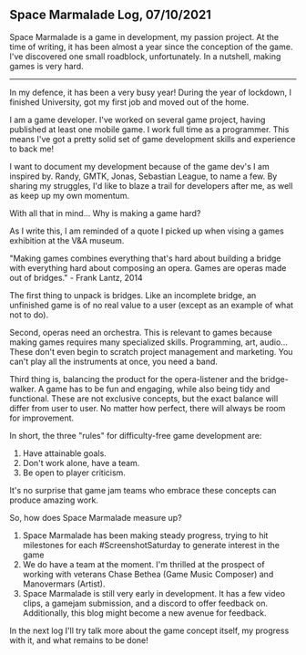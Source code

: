 ## Space Marmalade Log, 07/10/2021

Space Marmalade is a game in development, my passion project. At the time of writing, it has been almost a year since the conception of the game. I've discovered one small roadblock,  unfortunately. In a nutshell, making games is very hard.

---

In my defence, it has been a very busy year! During the year of lockdown, I finished University, got my first job and moved out of the home. 

I am a game developer. I've worked on several game project, having published at least one mobile game. I work full time as a programmer. This means I've got a pretty solid set of game development skills and experience to back me! 

I want to document my development because of the game dev's I am inspired by. Randy, GMTK, Jonas, Sebastian League, to name a few. By sharing my struggles, I'd like to blaze a trail for developers after me, as well as keep up my own momentum.

With all that in mind... Why is making a game hard?

As I write this, I am reminded of a quote I picked up when vising a games exhibition at the  V&A museum.

"Making games combines everything that's hard about building a bridge with everything hard about composing an opera. Games are operas made out of bridges." - Frank Lantz, 2014

The first thing to unpack is bridges. Like an incomplete bridge, an unfinished game is of no real value to a user (except as an example of what not to do).

Second, operas need an orchestra. This is relevant to games because making games requires many specialized skills. Programming, art, audio... These don't even begin to scratch project management and marketing. You can't play all the instruments at once, you need a band.

Third thing is, balancing the product for the opera-listener and the bridge-walker. A game has to be fun and engaging, while also being tidy and functional. These are not exclusive concepts, but the exact balance will differ from user to user. No matter how perfect, there will always be room for improvement. 

In short, the three "rules" for difficulty-free game development are:
1. Have attainable goals. 
2. Don't work alone, have a team.
3. Be open to player criticism.

It's no surprise that game jam teams who embrace these concepts can produce amazing work.

So, how does Space Marmalade measure up?

1. Space Marmalade has been making steady progress, trying to hit milestones for each #ScreenshotSaturday to generate interest in the game
2. We do have a team at the moment. I'm thrilled at the prospect of working with veterans Chase Bethea (Game Music Composer) and Manovermars (Artist).
3. Space Marmalade is still very early in development. It has a few video clips, a gamejam submission, and a discord to offer feedback on. Additionally, this blog might become a new avenue for feedback.

In the next log I'll try talk more about the game concept itself, my progress with it, and what remains to be done!
